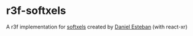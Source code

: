 # r3f-softxels

A r3f implementation for [softxels](https://www.npmjs.com/package/softxels) created by [Daniel Esteban](https://twitter.com/DaniGatunes) (with react-xr)
